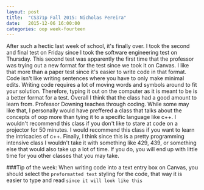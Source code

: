 ```yaml
---
layout: post
title:  "CS371p Fall 2015: Nicholas Pereira"
date:   2015-12-06 16:00:00
categories: oop week-fourteen
---
```


After such a hectic last week of school, it's finally over. I took the second and final test on Friday since I took the software engineering test on Thursday.
This second test was apparently the first time that the professor was trying out a new format for the test since we took it on Canvas. I like that more than a
paper test since it's easier to write code in that format. Code isn't like writing sentences where you have to only make minimal edits. Writing code requires a
lot of moving words and symbols around to fit your solution. Therefore, typing it out on the computer as it is meant to be is a better format for a test. Overall
I think that the class had a good amount to learn from. Professor Downing teaches through coding. While some may like that, I personally would have preffered a
class that talks about the concepts of oop more than tying it to a specific language like c++. I wouldn't recommend this class if you don't like to stare at
code on a projector for 50 minutes. I would recommend this class if you want to learn the intricacies of c++. Finally, I think since this is a pretty programming
intensive class I wouldn't take it with something like 429, 439, or something else that would also take up a lot of time. If you do, you will end up with little
time for you other classes that you may take.

###Tip of the week:
When writing code into a text entry box on Canvas, you should select the `preformatted text` styling for the code, that way it is easier to type and read `since
it will look like this`